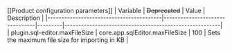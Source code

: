 [[Product configuration parameters]]
| Variable                                | ~~Deprecated~~                 | Value   | Description                                            |
|-----------------------------------------|--------------------------------|---------|--------------------------------------------------------|
| plugin.sql-editor.maxFileSize           | core.app.sqlEditor.maxFileSize | 100     | Sets the maximum file size for importing in KB         |